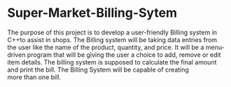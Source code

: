 # Super-Market-Billing-Sytem
The purpose of this project is to develop a user-friendly Billing system in C++to assist in shops. The Billing system will be taking data entries from the user like the name of the product, quantity, and price. It will be a menu-driven program that will be giving the user a choice to add, remove or edit item details. The billing system is supposed to calculate the final amount and print the bill. The Billing System will be capable of creating more than one bill.
